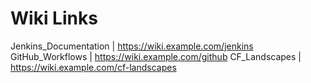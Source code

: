 # Wiki Links

Jenkins_Documentation | https://wiki.example.com/jenkins
GitHub_Workflows      | https://wiki.example.com/github
CF_Landscapes         | https://wiki.example.com/cf-landscapes

